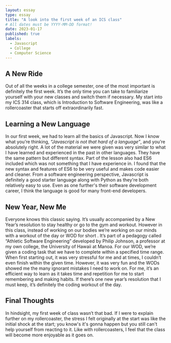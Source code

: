 ```yaml
---
layout: essay
type: essay
title: "A look into the first week of an ICS class"
# All dates must be YYYY-MM-DD format!
date: 2023-01-17
published: true
labels:
  - Javascript
  - College
  - Computer Science
---
```

## A New Ride

Out of all the weeks in a college semester, one of the most important is definitely the first week. It’s the only time you can take to familiarize yourself with your new classes and switch them if necessary. My start into my ICS 314 class, which is Introduction to Software Engineering, was like a rollercoaster that starts off extraordinarily fast.

## Learning a New Language

In our first week, we had to learn all the basics of Javascript. Now I know what you’re thinking, _“Javascript is not that hard of a language”_, and you’re absolutely right. A lot of the material we were given was very similar to what I have learned and experienced in the past in other languages. They have the same pattern but different syntax. Part of the lesson also had ES6 included which was not something that I have experience in. I found that the new syntax and features of ES6 to be very useful and makes code easier and cleaner. From a software engineering perspective, Javascript is definitely a good starter language along with Python as they're both relatively easy to use. Even as one further's their software development career, I think the language is good for many front-end developers.

## New Year, New Me

Everyone knows this classic saying. It’s usually accompanied by a New Year’s resolution to stay healthy or go to the gym and workout. However in this class, instead of working on our bodies we’re working on our minds with a workout of the day or WOD for short . It’s part of a pedagogy called “Athletic Software Engineering” developed by Philip Johnson, a professor at my own college, the University of Hawaii at Manoa. For our WOD, we’re given a coding task that we have to complete within a specified time range. When first starting out, it was very stressful for me and at times, I couldn’t even finish within the given time. However, it was very fun and the WODs showed me the many ignorant mistakes I need to work on. For me, it’s an efficient way to learn as it takes time and repetition for me to start remembering and making habits. If there’s one new year’s resolution that I must keep, it’s definitely the coding workout of the day.

## Final Thoughts

In hindsight, my first week of class wasn’t that bad. If I were to explain further on my rollercoaster, the stress I felt originally at the start was like the initial shock at the start; you know's it's gonna happen but you still can't help yourself from reacting to it. Like with rollercoasters, I feel that the class will become more enjoyable as it goes on.


